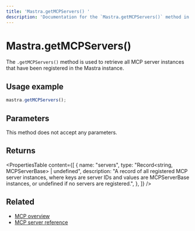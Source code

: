 ```yaml
---
title: 'Mastra.getMCPServers() '
description: 'Documentation for the `Mastra.getMCPServers()` method in Mastra, which retrieves all registered MCP server instances.'
---
```


# Mastra.getMCPServers()

The `.getMCPServers()` method is used to retrieve all MCP server instances that have been registered in the Mastra instance.

## Usage example

```typescript copy
mastra.getMCPServers();
```

## Parameters

This method does not accept any parameters.

## Returns

<PropertiesTable
content={[
{
name: "servers",
type: "Record<string, MCPServerBase> | undefined",
description: "A record of all registered MCP server instances, where keys are server IDs and values are MCPServerBase instances, or undefined if no servers are registered.",
},
]}
/>

## Related

- [MCP overview](/docs/tools-mcp/mcp-overview)
- [MCP server reference](/docs/reference/tools/mcp-server)
